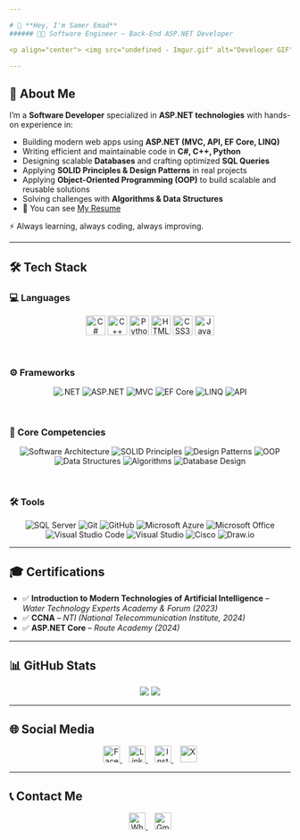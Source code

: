 ```yaml
--- 

# 👋 **Hey, I'm Samer Emad** 
###### 🧑‍💻 Software Engineer – Back-End ASP.NET Developer

<p align="center"> <img src="undefined - Imgur.gif" alt="Developer GIF" width="600"/> </p> 

---
```



## 🚀 About Me  
I’m a **Software Developer** specialized in **ASP.NET technologies** with hands-on experience in:  
- Building modern web apps using **ASP.NET (MVC, API, EF Core, LINQ)**  
- Writing efficient and maintainable code in **C#, C++, Python**  
- Designing scalable **Databases** and crafting optimized **SQL Queries**  
- Applying **SOLID Principles & Design Patterns** in real projects
- Applying **Object-Oriented Programming (OOP)** to build scalable and reusable solutions
- Solving challenges with **Algorithms & Data Structures**
- 📄 You can see [My Resume](https://drive.google.com/file/d/1itJLvfZem4j4Y4RzVoQ4og69JY05RiNi/view?usp=drive_link)  

⚡ Always learning, always coding, always improving.  

---

## 🛠️ Tech Stack  

### 💻 Languages  
<p align="center">
  <img src="https://cdn-icons-png.flaticon.com/512/6132/6132221.png" width="35" alt="C#"/>
  <img src="https://cdn-icons-png.flaticon.com/512/6132/6132222.png" width="35" alt="C++"/>
  <img src="https://cdn-icons-png.flaticon.com/512/5968/5968350.png" width="35" alt="Python"/>
  <img src="https://cdn-icons-png.flaticon.com/512/732/732212.png" width="35" alt="HTML5"/>
  <img src="https://cdn-icons-png.flaticon.com/512/732/732190.png" width="35" alt="CSS3"/>
  <img src="https://cdn-icons-png.flaticon.com/512/5968/5968292.png" width="35" alt="JavaScript"/>
</p>

<br>

### ⚙️ Frameworks
<p align="center">
  <img src="https://img.shields.io/badge/.NET-512BD4?style=for-the-badge&logo=dotnet&logoColor=white" alt=".NET"/>
  <img src="https://img.shields.io/badge/ASP.NET-512BD4?style=for-the-badge&logo=dotnet&logoColor=white" alt="ASP.NET"/>
  <img src="https://img.shields.io/badge/MVC-512BD4?style=for-the-badge&logo=dotnet&logoColor=white" alt="MVC"/>
  <img src="https://img.shields.io/badge/Entity%20Framework%20Core-512BD4?style=for-the-badge&logo=dotnet&logoColor=white" alt="EF Core"/>
  <img src="https://img.shields.io/badge/LINQ-512BD4?style=for-the-badge&logo=dotnet&logoColor=white" alt="LINQ"/>
  <img src="https://img.shields.io/badge/API-005571?style=for-the-badge&logo=swagger&logoColor=white" alt="API"/>
</p>

<br>

### 📘 Core Competencies
<p align="center">
  <img src="https://img.shields.io/badge/Software%20Architecture-FF4088?style=for-the-badge&logo=archlinux&logoColor=white" alt="Software Architecture"/>
  <img src="https://img.shields.io/badge/SOLID%20Principles-000000?style=for-the-badge&logo=abstract&logoColor=white" alt="SOLID Principles"/>
  <img src="https://img.shields.io/badge/Design%20Patterns-006699?style=for-the-badge&logo=codeforces&logoColor=white" alt="Design Patterns"/>
  <img src="https://img.shields.io/badge/OOP-0081CB?style=for-the-badge&logo=graphql&logoColor=white" alt="OOP"/>
  <img src="https://img.shields.io/badge/Data%20Structures-02569B?style=for-the-badge&logo=databricks&logoColor=white" alt="Data Structures"/>
  <img src="https://img.shields.io/badge/Algorithms-FF6F00?style=for-the-badge&logo=apachespark&logoColor=white" alt="Algorithms"/>
  <img src="https://img.shields.io/badge/Database%20Design-4DB33D?style=for-the-badge&logo=databricks&logoColor=white" alt="Database Design"/>
</p>

<br>

### 🛠️ Tools
<p align="center">
  <img src="https://img.shields.io/badge/SQL%20Server-CC2927?style=for-the-badge&logo=microsoftsqlserver&logoColor=white" alt="SQL Server"/>
  <img src="https://img.shields.io/badge/Git-F05032?style=for-the-badge&logo=git&logoColor=white" alt="Git"/>
  <img src="https://img.shields.io/badge/GitHub-181717?style=for-the-badge&logo=github&logoColor=white" alt="GitHub"/>
  <img src="https://img.shields.io/badge/Microsoft%20Azure-0089D6?style=for-the-badge&logo=microsoftazure&logoColor=white" alt="Microsoft Azure"/>
  <img src="https://img.shields.io/badge/Microsoft%20Office-D83B01?style=for-the-badge&logo=microsoftoffice&logoColor=white" alt="Microsoft Office"/>
  <img src="https://img.shields.io/badge/VS%20Code-007ACC?style=for-the-badge&logo=visualstudiocode&logoColor=white" alt="Visual Studio Code"/>
  <img src="https://img.shields.io/badge/Visual%20Studio-5C2D91?style=for-the-badge&logo=visualstudio&logoColor=white" alt="Visual Studio"/>
  <img src="https://img.shields.io/badge/Cisco-1BA0D7?style=for-the-badge&logo=cisco&logoColor=white" alt="Cisco"/>
  <img src="https://img.shields.io/badge/Draw.io-F08705?style=for-the-badge&logo=data:image/png;base64,iVBORw0KGgoAAAANSUhEUgAAABAAAAAQCAYAAAAf8/9hAAABGElEQVQ4jZWSsUoDQRCEv9fVwA+AWygrzBgh5eFHBXgDL8gLwD8BSwAvAD+w0ygRbJb3EnB3l+7s4rJzTGNznvy8CHyADfgAbfYC3sCGL0VfYBk1nY0JcSm5EBoTDtwic1VKoI2Nq6xvw6ECtICoyF6bFcwDYo4lf9U0iT4H4Ft0J0l5k2d9+Es6RxpkYd4sV4qniMldGmQ8COjF6DXwJo5tRFB+6bapCk1t8I7rDs+5CvtZ/4QzVG+GkB+vT4pOZJx6DBW4w1hQzG94GfA7qgeJEzYog+7jxRA2oVhLNNqDd+K6FDCsIZ6EXKz5V5GjJg9G6r0kkp4r8H8v5FHCXzHVnUAAAAASUVORK5CYII=" alt="Draw.io"/>
</p>

---

## 🎓 Certifications  
- ✅ **Introduction to Modern Technologies of Artificial Intelligence** – *Water Technology Experts Academy & Forum (2023)*
- ✅ **CCNA** – *NTI (National Telecommunication Institute, 2024)*
- ✅ **ASP.NET Core** – *Route Academy (2024)*  


---

## 📊 GitHub Stats  
<p align="center">
  <img src="https://github-readme-stats.vercel.app/api?username=Samer-Emad&show_icons=true&theme=tokyonight"/>
  <img src="https://github-readme-streak-stats.herokuapp.com/?user=Samer-Emad&theme=tokyonight"/>
</p>

---

## 🌐 Social Media  
<p align="center">
  <a href="https://www.facebook.com/samer.emad.763112?mibextid=ZbWKwL">
    <img src="https://cdn-icons-png.flaticon.com/512/733/733547.png" width="30" alt="Facebook"/>
  </a>&nbsp;&nbsp;

  <a href="https://www.linkedin.com/in/samer-emad-se1112004">
    <img src="https://cdn-icons-png.flaticon.com/512/733/733561.png" width="30" alt="LinkedIn"/>
  </a>&nbsp;&nbsp;

  <a href="https://www.instagram.com/samer_zaki_1">
    <img src="https://cdn-icons-png.flaticon.com/512/733/733558.png" width="30" alt="Instagram"/>
  </a>&nbsp;&nbsp;

  <a href="https://x.com/Samer_Eamd">
    <img src="https://cdn-icons-png.flaticon.com/512/5968/5968958.png" width="30" alt="X"/>
  </a>
</p>

---

## 📞 Contact Me  
<p align="center">
  <a href="https://wa.me/201062227503">
    <img src="https://cdn-icons-png.flaticon.com/512/733/733585.png" width="30" alt="WhatsApp"/>
  </a>&nbsp;&nbsp;

  <a href="mailto:sameremadwasfy1@gmail.com">
    <img src="https://cdn-icons-png.flaticon.com/512/281/281769.png" width="30" alt="Gmail"/>
  </a>
</p>
